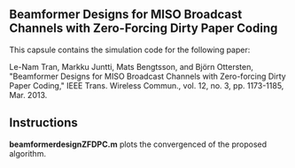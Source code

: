 ## Beamformer Designs for MISO Broadcast Channels with Zero-Forcing Dirty Paper Coding

This capsule contains the simulation code for the following paper:

Le-Nam Tran, Markku Juntti, Mats Bengtsson, and Björn Ottersten, "Beamformer Designs for MISO Broadcast Channels with Zero-forcing Dirty Paper Coding," IEEE Trans. Wireless Commun., vol. 12, no. 3, pp. 1173-1185, Mar. 2013. 

## Instructions

**beamformerdesignZFDPC.m** plots the convergenced of the proposed algorithm.